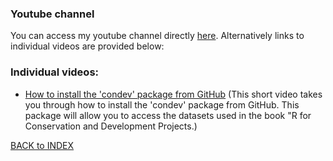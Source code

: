 ### Youtube channel

You can access my youtube channel directly [here](https://www.youtube.com/channel/UCThOEe-cgBKALLGmgOA7c_w). Alternatively links to individual videos are provided below:

### Individual videos:
* [How to install the 'condev' package from GitHub](https://www.youtube.com/watch?v=QqETNPJ_DDA&t=9s)
(This short video takes you through how to install the 'condev' package from GitHub. This package will allow you to access the datasets used in the book "R for Conservation and Development Projects.)


[BACK to INDEX](index.md)
